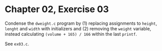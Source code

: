 # Chapter 02, Exercise 03

Condense the `dweight.c` program by (1) replacing assignments to `height`, `lenght` and `width` with initializers and (2) removing the `weight` variable, instead calculating `(volume + 165) / 166` within the last `printf`.  

See `ex03.c`.
